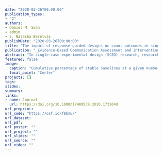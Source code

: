 ```yaml
---
date: "2020-03-26T00:00:00"
publication_types:
- "2"
authors:
- Daniel M. Swan
- admin
- S. Natasha Beretvas
publishDate: "2020-03-26T00:00:00"
title: "The impact of response-guided designs on count outcomes in single-case experimental design baselines"
publication: "_Evidence-Based Communication Assessment and Intervention_, forthcoming"
abstract: "In single-case experimental design (SCED) research, researchers often choose when to start treatment based on whether the baseline data collected so far are stable, using what is called a response-guided design. There is evidence that response-guided designs are common, and researchers have described a variety of criteria for assessing stability. With many of these criteria, making judgments about stability could yield data with limited variability, which may have consequences for statistical inference and effect size estimates. However, little research has examined the impact of response-guided design on the resulting data. Drawing on both applied and methodological research, we describe several algorithms as models for response-guided design. We use simulation methods to assess how using a response-guided design impacts the baseline data pattern. The simulations generate baseline data in the form of frequency counts, a common type of outcome in SCEDs. Most of the response-guided algorithms we identified lead to baselines with approximately unbiased mean levels, but nearly all of them lead to underestimates in the baseline variance. We discuss implications for the use of response-guided designs in practice and for the plausibility of specific algorithms as representations of actual research practice."
featured: false
image: 
  caption: "Cumulative percentage of stable baselines at a given number of observations for the independent Poisson case, up to 20 observations"
  focal_point: "Center"
projects: []
tags: 
slides: 
summary: 
links:
- name: Journal
  url: https://doi.org/10.1080/17489539.2020.1739048
url_preprint: 
url_code: "https://osf.io/f8bmu/"
url_dataset: 
url_pdf: 
url_poster: ""
url_project: ""
url_slides: ""
url_source: ""
url_video: ""
---
```

